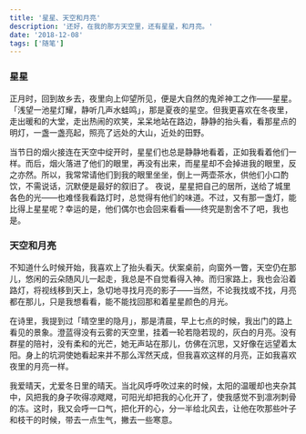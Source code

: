```yaml
---
title: '星星、天空和月亮'
description: '还好，在我的那方天空里，还有星星，和月亮。'
date: '2018-12-08'
tags: ['随笔']
---
```

### 星星

正月时，回到故乡去，夜里向上仰望所见，便是大自然的鬼斧神工之作——星星。「浅望一池星灯耀，静听几声水蛙鸣」，那是夏夜的星空。但我更喜欢在冬夜里，走出暖和的大堂，走出热闹的欢笑，呆呆地站在路边，静静的抬头看，看那星点的明灯，一盏一盏亮起，照亮了远处的大山，近处的田野。

当节日的烟火接连在天空中绽开时，星星们也总是静静地看着，正如我看着他们一样。而后，烟火落进了他们的眼里，再没有出来，而星星却不会掉进我的眼里，反之亦然。所以，我常常请他们到我的眼里坐坐，倒上一两壶茶水，供他们小口酌饮，不需说话，沉默便是最好的叙旧了。
夜说，星星把自己的居所，送给了城里各色的光——也难怪我看路灯时，总觉得有他们的味道。不过，又有那一盏灯，能比得上星星呢？幸运的是，他们偶尔也会回来看看——终究是割舍不了吧，我也是。

### 天空和月亮

不知道什么时候开始，我喜欢上了抬头看天。伏案桌前，向窗外一瞥，天空仍在那儿，悠闲的云朵随风儿一起走，我总是不自觉看得入神。而归家路上，我也会沿着路灯，将视线移到天上，急切地寻找月亮的影子——当然，不论我找或不找，月亮都在那儿，只是我想看看，能不能找回那和着星星颜色的月光。

在诗里，我提到过「晴空里的隐月」，那是清晨，早上七点的时候，我出门的路上看见的景象。澄蓝得没有云雾的天空里，挂着一轮若隐若现的，灰白的月亮。没有群星的陪衬，没有柔和的光芒，她无声站在那儿，仿佛在沉思，又好像在远望着太阳。身上的坑洞使她看起来并不那么浑然天成，但我喜欢这样的月亮，正如我喜欢夜里的月亮一样。

我爱晴天，尤爱冬日里的晴天。当北风呼呼吹过来的时候，太阳的温暖却也夹杂其中，风把我的身子吹得凉飕飕，可阳光却把我的心化开了，使我感觉不到凛冽刺骨的冻。这时，我又会呼一口气，把化开的心，分一半给北风去，让他在吹那些叶子和枝干的时候，带去一点生气，撇去一些寒意。